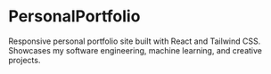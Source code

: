 # PersonalPortfolio
Responsive personal portfolio site built with React and Tailwind CSS. Showcases my software engineering, machine learning, and creative projects.
